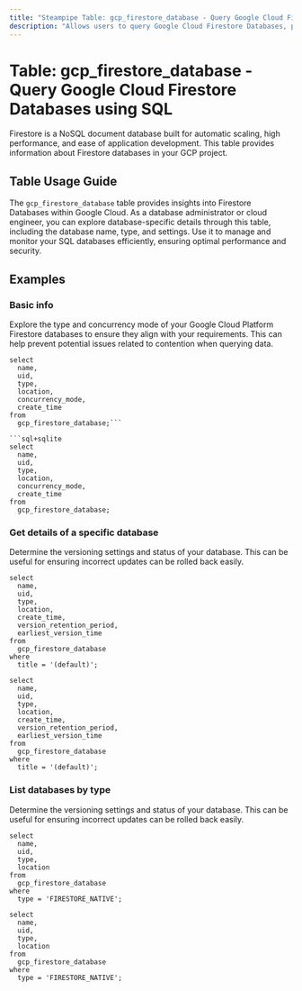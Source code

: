 ```yaml
---
title: "Steampipe Table: gcp_firestore_database - Query Google Cloud Firestore Databases using SQL"
description: "Allows users to query Google Cloud Firestore Databases, providing insights into the configuration and status of Firestore databases within a project."
---
```


# Table: gcp_firestore_database - Query Google Cloud Firestore Databases using SQL

Firestore is a NoSQL document database built for automatic scaling, high performance, and ease of application development. This table provides information about Firestore databases in your GCP project.

## Table Usage Guide

The `gcp_firestore_database` table provides insights into Firestore Databases within Google Cloud. As a database administrator or cloud engineer, you can explore database-specific details through this table, including the database name, type, and settings. Use it to manage and monitor your SQL databases efficiently, ensuring optimal performance and security.

## Examples

### Basic info
Explore the type and concurrency mode of your Google Cloud Platform Firestore databases to ensure they align with your requirements. This can help prevent potential issues related to contention when querying data.

```sql+postgres
select
  name,
  uid,
  type,
  location,
  concurrency_mode,
  create_time
from
  gcp_firestore_database;```

```sql+sqlite
select
  name,
  uid,
  type,
  location,
  concurrency_mode,
  create_time
from
  gcp_firestore_database;
```

### Get details of a specific database
Determine the versioning settings and status of your database. This can be useful for ensuring incorrect updates can be rolled back easily.

```sql+postgres
select
  name,
  uid,
  type,
  location,
  create_time,
  version_retention_period,
  earliest_version_time
from
  gcp_firestore_database
where
  title = '(default)';
```

```sql+sqlite
select
  name,
  uid,
  type,
  location,
  create_time,
  version_retention_period,
  earliest_version_time
from
  gcp_firestore_database
where
  title = '(default)';
```

### List databases by type
Determine the versioning settings and status of your database. This can be useful for ensuring incorrect updates can be rolled back easily.

```sql+postgres
select
  name,
  uid,
  type,
  location
from
  gcp_firestore_database
where
  type = 'FIRESTORE_NATIVE';
```

```sql+sqlite
select
  name,
  uid,
  type,
  location
from
  gcp_firestore_database
where
  type = 'FIRESTORE_NATIVE';
```
